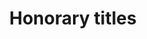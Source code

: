---
# An instance of the Accomplishments widget.
# Documentation: https://wowchemy.com/docs/page-builder/
widget: accomplishments

# This file represents a page section.
headless: true

# Order that this section appears on the page.
weight: 40

# Note: `&shy;` is used to add a 'soft' hyphen in a long heading.
title: 'Honorary titles'
subtitle:

# Date format
# Refer to https://wowchemy.com/docs/customization/#date-format
date_format: Jan 2006

# Accomplishments.
# Add/remove as many `item` blocks below as you like.
# `title`, `organization`, and `date_start` are the required parameters.
# Leave other parameters empty if not required.
# Begin multi-line descriptions with YAML's `|2-` multi-line prefix.
item:
- certificate_url: 
  date_end: ""
  date_start: "2023-11-02"
  description: ""
  organization: 山东省科学技术厅
  organization_url: 
  title: 山东省泰山青年学者
  url: ""
- certificate_url: 
  date_end: ""
  date_start: "2021-09-01"
  description: ""
  organization: 中国科学技术协会
  organization_url: 
  title: 青年人才托举工程项目获得者
  url: ""
- certificate_url: 
  date_end: ""
  date_start: "2021-12-01"
  description: ""
  organization: 西海岸新区工委组织部
  organization_url: 
  title: 西海岸新区优秀青年人才
  url: ""

design:
  columns: '2' 
---